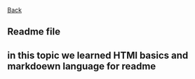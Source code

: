 [Back](../README.md)
## Readme file
## in this topic we learned HTMl basics and markdoewn language for readme

